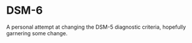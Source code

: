 # DSM-6
A personal attempt at changing the DSM-5 diagnostic criteria, hopefully garnering some change.

